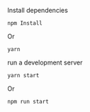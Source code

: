 Install dependencies
```shell
npm Install
```
Or
```shell
yarn
```

run a development server

```shell
yarn start
```
Or
```shell
npm run start
```
